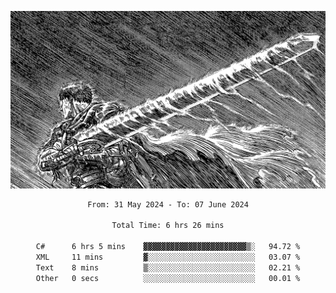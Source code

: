 <!-- Profile image -->
<p align="center">
 <img src="assets/bpD2ohb.png" width="1080px">
</p>
<!-- Profile image end -->

<div align="center">
<!--START_SECTION:waka-->

```txt
From: 31 May 2024 - To: 07 June 2024

Total Time: 6 hrs 26 mins

C#      6 hrs 5 mins    ▓▓▓▓▓▓▓▓▓▓▓▓▓▓▓▓▓▓▓▓▓▓▓▒░   94.72 %
XML     11 mins         ▓░░░░░░░░░░░░░░░░░░░░░░░░   03.07 %
Text    8 mins          ▒░░░░░░░░░░░░░░░░░░░░░░░░   02.21 %
Other   0 secs          ░░░░░░░░░░░░░░░░░░░░░░░░░   00.01 %
```

<!--END_SECTION:waka-->
</div>
